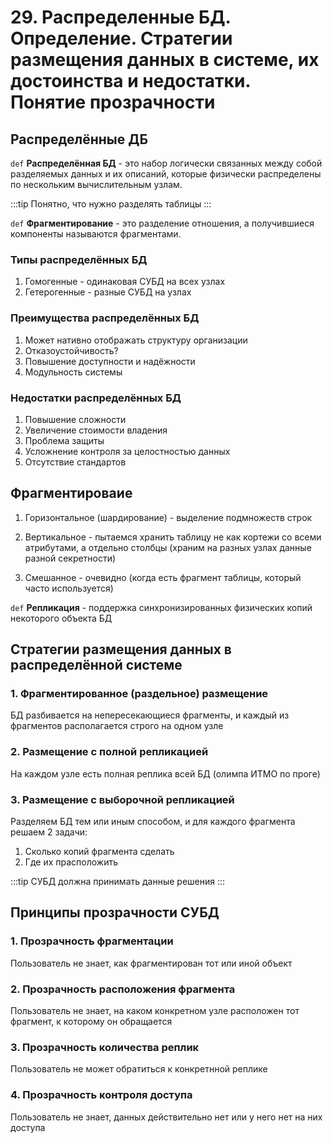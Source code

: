 # 29. Распределенные БД. Определение. Стратегии размещения данных в системе, их достоинства и недостатки. Понятие прозрачности

## Распределённые ДБ

`def` **Распределённая БД** - это набор логически связанных между собой разделяемых данных и их описаний, которые физически распределены по нескольким вычислительным узлам.

:::tip
Понятно, что нужно разделять таблицы
:::

`def` **Фрагментирование** - это разделение отношения, а получившиеся компоненты называются фрагментами.

### Типы распределённых БД

1. Гомогенные - одинаковая СУБД на всех узлах
2. Гетерогенные - разные СУБД на узлах

### Преимущества распределённых БД

1. Может нативно отображать структуру организации
2. Отказоустойчивость?
3. Повышение доступности и надёжности
4. Модульность системы

### Недостатки распределённых БД

1. Повышение сложности
2. Увеличение стоимости владения
3. Проблема защиты
4. Усложнение контроля за целостностью данных
5. Отсутствие стандартов

## Фрагментироваие

1. Горизонтальное (шардирование) - выделение подмножеств строк

2. Вертикальное - пытаемся хранить таблицу не как кортежи со всеми атрибутами, а отдельно столбцы (храним на разных узлах данные разной секретности)

3. Смешанное - очевидно (когда есть фрагмент таблицы, который часто используется)

`def` **Репликация** - поддержка синхронизированных физических копий некоторого объекта БД

## Стратегии размещения данных в распределённой системе

### 1. Фрагментированное (раздельное) размещение

БД разбивается на непересекающиеся фрагменты, и каждый из фрагментов располагается строго на одном узле

### 2. Размещение с полной репликацией

На каждом узле есть полная реплика всей БД (олимпа ИТМО по проге)

### 3. Размещение с выборочной репликацией

Разделяем БД тем или иным способом, и для каждого фрагмента решаем 2 задачи:

1. Сколько копий фрагмента сделать
2. Где их прасположить

:::tip
СУБД должна принимать данные решения
:::

## Принципы прозрачности СУБД

### 1. Прозрачность фрагментации

Пользователь не знает, как фрагментирован тот или иной объект

### 2. Прозрачность расположения фрагмента

Пользователь не знает, на каком конкретном узле расположен тот фрагмент, к которому он обращается

### 3. Прозрачность количества реплик

Пользователь не может обратиться к конкретнной реплике

### 4. Прозрачность контроля доступа

Пользователь не знает, данных действительно нет или у него нет на них доступа

